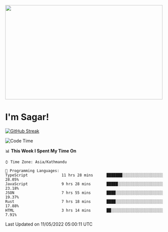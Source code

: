 
<img src="https://media.giphy.com/media/3ornk57KwDXf81rjWM/giphy.gif" width="500" height="300" frameBorder="0" class="giphy-embed" allowFullScreen></img>

#   I'm Sagar!
[![GitHub Streak](https://github-readme-streak-stats.herokuapp.com/?user=sgr2848)](https://git.io/streak-stats)
<!--START_SECTION:waka-->
![Code Time](http://img.shields.io/badge/Code%20Time-0-blue)

📊 **This Week I Spent My Time On** 

```text
⌚︎ Time Zone: Asia/Kathmandu

💬 Programming Languages: 
TypeScript               11 hrs 28 mins      ███████░░░░░░░░░░░░░░░░░░   28.05% 
JavaScript               9 hrs 28 mins       █████░░░░░░░░░░░░░░░░░░░░   23.18% 
JSON                     7 hrs 55 mins       ████░░░░░░░░░░░░░░░░░░░░░   19.37% 
Rust                     7 hrs 18 mins       ████░░░░░░░░░░░░░░░░░░░░░   17.88% 
HTML                     3 hrs 14 mins       ██░░░░░░░░░░░░░░░░░░░░░░░   7.91%

```


 Last Updated on 11/05/2022 05:00:11 UTC
<!--END_SECTION:waka-->

